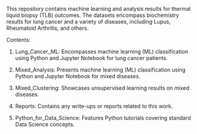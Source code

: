 This repository contains machine learning and analysis results for thermal liquid biopsy (TLB) outcomes. The datasets encompass biochemistry results for lung cancer and a variety of diseases, including Lupus, Rheumatoid Arthritis, and others.

Contents:

1. Lung_Cancer_ML: Encompasses machine learning (ML) classification using Python and Jupyter Notebook for lung cancer patients.

2. Mixed_Analysis: Presents machine learning (ML) classification using Python and Jupyter Notebook for mixed diseases.

3. Mixed_Clustering: Showcases unsupervised learning results on mixed diseases.

4. Reports: Contains any write-ups or reports related to this work.

5. Python_for_Data_Science: Features Python tutorials covering standard Data Science concepts.





